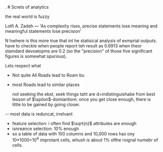 . # Screts of analytics

the real world is fuzzy

Lotfi A. Zadeh — 'As complexity rises, precise statements lose meaning and meaningful statements lose precision'

N hwhere is this more true that int he statisical analysis of exmprial outputs.
have to checkle when people report teh result as 0.6913 when theor stamdard devoatopms are 0.2
(so the "precision" of those five significant figures is somewhat spurious).

Lets respect what 


- Not quite All Roads lead to Roam bu
- most Roads lead to similar places

    not seeking the ebst, seek things taht are d=indistinguishabe from best lesson of $\spilon$-domiantiom: once you get close enough, there is little
    to be gained by going closer.

-- most data is reduncat, irrelvant
   - feature selection: i often find $\sqrt{n}$ attributes are enough
   - isnreance selection: 10% enough
   - so a table of data with 100 columns and 10,000 rows has ony 10*1000=$10^4$ improtant
     cells, whush is about 1% ofthe roignal numebr of cells.
